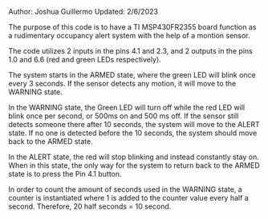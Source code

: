 Author: Joshua Guillermo
Updated: 2/6/2023

The purpose of this code is to have a TI MSP430FR2355 board function as a rudimentary occupancy alert system with the help of a montion sensor. 

The code utilizes 2 inputs in the pins 4.1 and 2.3, and 2 outputs in the pins 1.0 and 6.6 (red and green LEDs respectively).

The system starts in the ARMED state, where the green LED will blink once every 3 seconds. If the sensor detects any motion, it will move to the WARNING state.

In the WARNING state, the Green LED will turn off while the red LED will blink once per second, or 500ms on and 500 ms off. If the sensor still detects someone there after 10 seconds, the system will move to the ALERT state. If no one is detected before the 10 seconds, the system should move back to the ARMED state.

In the ALERT state, the red will stop blinking and instead constantly stay on. When in this state, the only way for the system to return back to the ARMED state is to press the Pin 4.1 button.

In order to count the amount of seconds used in the WARNING state, a counter is instantiated where 1 is added to the counter value every half a second. Therefore, 20 half seconds = 10 second. 